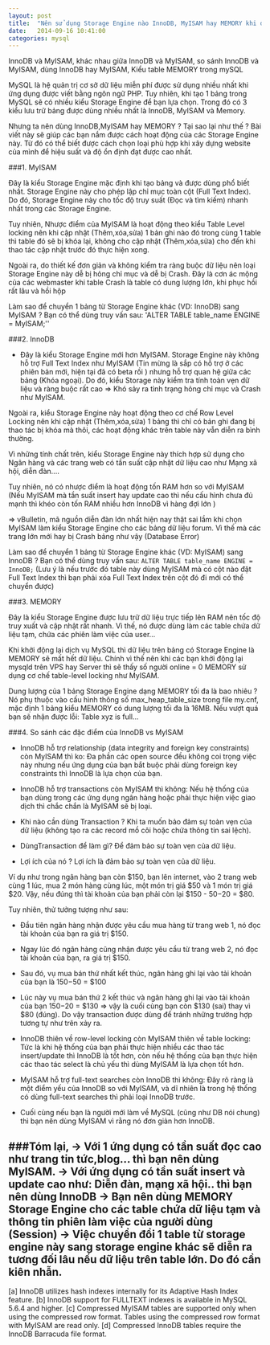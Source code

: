 ```yaml
---
layout: post
title:  "Nên sử dụng Storage Engine nào InnoDB, MyISAM hay MEMORY khi dùng MySQL"
date:   2014-09-16 10:41:00
categories: mysql
---
```


InnoDB và MyISAM, khác nhau giữa InnoDB và MyISAM, so sánh InnoDB và MyISAM, dùng InnoDB hay MyISAM, Kiểu table MEMORY trong mySQL

MySQL là hệ quản trị cơ sở dữ liệu miễn phí được sử dụng nhiều nhất khi ứng dụng được viết bằng ngôn ngữ PHP. Tuy nhiên, khi tạo 1 bảng trong MySQL sẽ có nhiều kiểu Storage Engine để bạn lựa chọn. Trong đó có 3 kiểu lưu trữ bảng được dùng nhiều nhất là InnoDB, MyISAM và Memory.

Nhưng ta nên dùng InnoDB,MyISAM hay MEMORY ? Tại sao lại như thế ? Bài viết này sẽ giúp các bạn nắm được cách hoạt động của các Storage Engine này. Từ đó có thể biết được cách chọn loại phù hợp khi xây dựng website của mình để hiệu suất và độ ổn định đạt được cao nhất.

###1. MyISAM 

Đây là kiểu Storage Engine mặc định khi tạo bảng và được dùng phổ biết nhất. Storage Engine này cho phép lập chỉ mục toàn cột (Full Text Index). Do đó, Storage Engine này cho tốc độ truy suất (Đọc và tìm kiếm) nhanh nhất trong các Storage Engine.

Tuy nhiên, Nhược điểm của MyISAM là hoạt động theo kiểu Table Level locking nên khi cập nhật (Thêm,xóa,sửa) 1 bản ghi nào đó trong cùng 1 table thì table đó sẽ bị khóa lại, không cho cập nhật (Thêm,xóa,sửa) cho đến khi thao tác cập nhật trước đó thực hiện xong.

Ngoài ra, do thiết kế đơn giản và không kiểm tra ràng buộc dữ liệu nên loại Storage Engine này dễ bị hỏng chỉ mục và dễ bị Crash. Đây là cơn ác mộng của các webmaster khi table Crash là table có dung lượng lớn, khi phục hồi rất lâu và hồi hộp

Làm sao để chuyển 1 bảng từ Storage Engine khác (VD: InnoDB) sang MyISAM ?
Bạn có thể dùng truy vấn sau:
'ALTER TABLE table_name ENGINE = MyISAM;''

###2. InnoDB

- Đây là kiểu Storage Engine mới hơn MyISAM. Storage Engine này không hỗ trợ Full Text Index như MyISAM (Tin mừng là sắp có hỗ trợ ở các phiên bản mới, hiện tại đã có beta rồi ) nhưng hỗ trợ quan hệ giữa các bảng (Khóa ngoại). Do đó, kiểu Storage này kiểm tra tính toàn vẹn dữ liệu và ràng buộc rất cao => Khó sảy ra tình trạng hỏng chỉ mục và Crash như MyISAM.

Ngoài ra, kiểu Storage Engine này hoạt động theo cơ chế Row Level Locking nên khi cập nhật (Thêm,xóa,sửa) 1 bảng thì chỉ có bản ghi đang bị thao tác bị khóa mà thôi, các hoạt động khác trên table này vẫn diễn ra bình thường.

Vì những tính chất trên, kiểu Storage Engine này thích hợp sử dụng cho Ngân hàng và các trang web có tần suất cập nhật dữ liệu cao như Mạng xã hội, diễn đàn....

Tuy nhiên, nó có nhược điểm là hoạt động tốn RAM hơn so với MyISAM (Nếu MyISAM mà tần suất insert hay update cao thì nếu cấu hình chưa đủ mạnh thì khéo còn tốn RAM nhiều hơn InnoDB vì hàng đợi lớn )

=> vBulletin, mã nguồn diễn đàn lớn nhất hiện nay thật sai lầm khi chọn MyISAM làm kiểu Storage Engine cho các bảng dữ liệu forum. Vì thế mà các trang lớn mới hay bị Crash bảng như vậy (Database Error)

Làm sao để chuyển 1 bảng từ Storage Engine khác (VD: MyISAM) sang InnoDB ?
Bạn có thể dùng truy vấn sau:
`ALTER TABLE table_name ENGINE = InnoDB;`
(Lưu ý là nếu trước đó table này dùng MyISAM mà có cột nào đặt Full Text Index thì bạn phải xóa Full Text Index trên cột đó đi mới có thể chuyển được)


###3. MEMORY 

Đây là kiểu Storage Engine được lưu trữ dữ liệu trực tiếp lên RAM nên tốc độ truy xuất và cập nhật rất nhanh. Vì thế, nó được dùng làm các table chứa dữ liệu tạm, chứa các phiên làm việc của user...

Khi khởi động lại dịch vụ MySQL thì dữ liệu trên bảng có Storage Engine là MEMORY sẽ mất hết dữ liệu. Chính vì thế nên khi các bạn khởi động lại mysqld trên VPS hay Server thì sẽ thấy số người online = 0
MEMORY sử dụng cơ chế table-level locking như MyISAM.

Dung lượng của 1 bảng Storage Engine dạng MEMORY tối đa là bao nhiêu ?
Nó phụ thuộc vào cấu hình thông số max_heap_table_size trong file my.cnf, mặc định 1 bảng kiểu MEMORY có dung lượng tối đa là 16MB. Nếu vượt quá bạn sẽ nhận được lỗi: Table xyz is full...

###4. So sánh các đặc điểm của InnoDB vs MyISAM

- InnoDB hỗ trợ relationship (data integrity and foreign key constraints) còn MyISAM thì ko: Đa phần các open source đều không coi trọng việc này nhưng nếu ứng dụng của bạn bắt buộc phải dùng foreign key constraints thì InnoDB là lựa chọn của bạn.

- InnoDB hỗ trợ transactions còn MyISAM thì không: Nếu hệ thống của bạn dùng trong các ứng dụng ngân hàng hoặc phải thực hiện việc giao dịch thì chắc chắn là MyISAM sẽ bị loại.

+ Khi nào cần dùng Transaction ?
Khi ta muốn bảo đảm sự toàn vẹn của dữ liệu (không tạo ra các record mồ côi hoặc chứa thông tin sai lệch).

+ DùngTransaction để làm gì?
Để đảm bảo sự toàn vẹn của dữ liệu.

+ Lợi ích của nó ?
Lợi ích là đảm bảo sự toàn vẹn của dữ liệu.

Ví dụ như trong ngân hàng bạn còn $150, bạn lên internet, vào 2 trang web cùng 1 lúc, mua 2 món hàng cùng lúc, một món trị giá $50 và 1 món trị giá $20.
Vậy, nếu đúng thì tài khoản của bạn phải còn lại $150 - $50-$20 = $80.

Tuy nhiên, thử tưởng tượng như sau:
- Đầu tiên ngân hàng nhận được yêu cầu mua hàng từ trang web 1, nó đọc tài khoản của bạn ra giá trị $150.
- Ngay lúc đó ngân hàng cũng nhận được yêu cầu từ trang web 2, nó đọc tài khoản của bạn, ra giá trị $150.
- Sau đó, vụ mua bán thứ nhất kết thúc, ngân hàng ghi lại vào tải khoản của bạn là $150-$50 = $100
- Lúc này vụ mua bán thứ 2 kết thúc và ngân hàng ghi lại vào tải khoản của bạn $150-$20 = $130
=> vậy là cuối cùng bạn còn $130 (sai) thay vì $80 (đúng).
Do vậy transaction được dùng để tránh những trường hợp tương tự như trên xảy ra.

- InnoDB thiên về row-level locking còn MyISAM thiên về table locking: Tức là khi hệ thống của bạn phải thực hiện nhiều các thao tác insert/update thì InnoDB là tốt hơn, còn nếu hệ thống của bạn thực hiện các thao tác select là chủ yếu thì dùng MyISAM là lựa chọn tốt hơn.

- MyISAM hỗ trợ full-text searches còn InnoDB thì không: Đây rõ ràng là một điểm yếu của InnoDB so với MyISAM, và dĩ nhiên là trong hệ thống có dùng full-text searches thì phải loại InnoDB trước.

- Cuối cùng nếu bạn là người mới làm về MySQL (cũng như DB nói chung) thì bạn nên dùng MyISAM vì rằng nó đơn giản hơn InnoDB.


###Tóm lại,
-> Với 1 ứng dụng có tần suất đọc cao như trang tin tức,blog... thì bạn nên dùng MyISAM.
-> Với ứng dụng có tần suất insert và update cao như: Diễn đàn, mạng xã hội.. thì bạn nên dùng InnoDB
-> Bạn nên dùng MEMORY Storage Engine cho các table chứa dữ liệu tạm và thông tin phiên làm việc của người dùng (Session)
-> Việc chuyển đổi 1 table từ storage engine này sang storage engine khác sẽ diễn ra tương đối lâu nếu dữ liệu trên table lớn. Do đó cần kiên nhẫn.
-------------------------------------------------------------------------------------------------------
[a] InnoDB utilizes hash indexes internally for its Adaptive Hash Index feature.
[b] InnoDB support for FULLTEXT indexes is available in MySQL 5.6.4 and higher.
[c] Compressed MyISAM tables are supported only when using the compressed row format. Tables using the compressed row format with MyISAM are read only.
[d] Compressed InnoDB tables require the InnoDB Barracuda file format.
